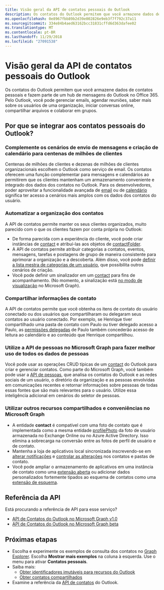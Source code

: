 ```yaml
---
title: Visão geral da API de contatos pessoais do Outlook
description: Os contatos do Outlook permitem que você armazene dados de contatos pessoais e fazem parte de um hub de mensagens do Outlook no Office 365. Pelo Outlook, você pode gerenciar emails, agendar reuniões, saber mais sobre os usuários de uma organização, iniciar conversas online, compartilhar arquivos e colaborar em grupos.
ms.openlocfilehash: 0e8967fbb89b2d39e002826e9eb3f7f792c37a11
ms.sourcegitcommit: 334e84b4aed63162bcc31831cffd6d363dafee02
ms.translationtype: MT
ms.contentlocale: pt-BR
ms.lasthandoff: 11/29/2018
ms.locfileid: "27091538"
---
```

# <a name="outlook-personal-contacts-api-overview"></a>Visão geral da API de contatos pessoais do Outlook

Os contatos do Outlook permitem que você armazene dados de contatos pessoais e fazem parte de um hub de mensagens do Outlook no Office 365. Pelo Outlook, você pode gerenciar emails, agendar reuniões, saber mais sobre os usuários de uma organização, iniciar conversas online, compartilhar arquivos e colaborar em grupos.

## <a name="why-integrate-with-outlook-personal-contacts"></a>Por que se integrar aos contatos pessoais do Outlook?

### <a name="complement-messaging-and-calendaring-scenarios-for-hundreds-of-millions-of-customers"></a>Complemente os cenários de envio de mensagens e criação de calendário para centenas de milhões de clientes

Centenas de milhões de clientes e dezenas de milhões de clientes organizacionais escolhem o Outlook como serviço de email. Os contatos oferecem uma função complementar para mensagens e calendários ao permitirem que os clientes mantenham um armazenamento conveniente e integrado dos dados dos contatos no Outlook. Para os desenvolvedores, poder aproveitar a funcionalidade avançada de [email](outlook-mail-concept-overview.md) ou de [calendário](outlook-calendar-concept-overview.md) significa ter acesso a cenários mais amplos com os dados dos contatos do usuário.


### <a name="automate-contact-organization"></a>Automatizar a organização dos contatos

A API de contatos permite manter os seus clientes organizados, muito parecido com o que os clientes fazem por conta própria no Outlook:

- De forma parecida com a experiência do cliente, você pode criar instâncias de [contact](/graph/api/resources/contact?view=graph-rest-1.0) e atribuí-las aos objetos de [contactFolder](/graph/api/resources/contactfolder?view=graph-rest-1.0).
- A API de contatos permite atribuir categorias a contatos, eventos, mensagens, tarefas e postagens de grupo de maneira consistente para aprimorar a organização e a descoberta. Além disso, você pode [definir a lista mestra de categorias de um usuário](/graph/api/outlookuser-post-mastercategories?view=graph-rest-1.0), que possibilita outros cenários de criação.
- Você pode definir um sinalizador em um [contact](/graph/api/resources/contact?view=graph-rest-1.0) para fins de acompanhamento. (No momento, a sinalização está [no modo de visualização](versioning-and-support.md#beta-version) no Microsoft Graph).


### <a name="share-contact-information"></a>Compartilhar informações de contato

A API de contatos permite que você obtenha os itens de contato do usuário conectado ou dos usuários que compartilharam ou delegaram seus contatos ao usuário conectado. Por exemplo, se Henrique tiver compartilhado uma pasta de contato com Paulo ou tiver delegado acesso a Paulo, as [permissões delegadas](permissions-reference.md#delegated-permissions-application-permissions-and-effective-permissions) de Paulo também concederão acesso de leitura ao calendário e ao conteúdo que Henrique compartilhou.


### <a name="leverage-people-api-in-microsoft-graph-to-make-better-use-of-all-people-data"></a>Utilize a API de pessoas no Microsoft Graph para fazer melhor uso de todos os dados de pessoas

Você pode usar as operações CRUD típicas de um [contact](/graph/api/resources/contact?view=graph-rest-1.0) do Outlook para criar e gerenciar contatos. Como parte do Microsoft Graph, você também pode usar a [API de pessoas](people-example.md), que analisa os contatos do Outlook e as redes sociais de um usuário, o diretório da organização e as pessoas envolvidas em comunicações recentes e retornar informações sobre pessoas de todas essas fontes que são mais relevantes para o usuário. Utilize essa inteligência adicional em cenários do seletor de pessoas.


### <a name="take-advantage-of-other-shared-features-and-conveniences-in-microsoft-graph"></a>Utilizar outros recursos compartilhados e conveniências no Microsoft Graph

- A entidade **contact** é compatível com uma foto de contato que é implementada como a mesma entidade [profilePhoto](/graph/api/resources/profilephoto?view=graph-rest-1.0) da foto de usuário armazenada no Exchange Online ou no Azure Active Directory. Isso elimina a sobrecarga na conversão entre as fotos de perfil de usuário e de contato.
- Mantenha a loja de aplicativos local sincronizada inscrevendo-se em [alterar notificações](/graph/api/resources/webhooks?view=graph-rest-1.0) e [controlar as alterações](delta-query-overview.md) nos contatos e pastas de contato.
- Você pode ampliar o armazenamento de aplicativos em uma instância de contato como uma [extensão aberta](extensibility-overview.md#open-extensions) ou adicionar dados personalizados fortemente tipados ao esquema de contatos como uma [extensão de esquema](extensibility-overview.md#schema-extensions).

## <a name="api-reference"></a>Referência da API
Está procurando a referência de API para esse serviço?

- [API de Contatos do Outlook no Microsoft Graph v1.0](/graph/api/resources/contact?view=graph-rest-1.0)
- [API de Contatos do Outlook no Microsoft Graph beta](/graph/api/resources/contact?view=graph-rest-beta)

## <a name="next-steps"></a>Próximas etapas

- Escolha e experimente os exemplos de consulta dos contatos no [Graph Explorer](https://developer.microsoft.com/graph/graph-explorer/?request=me%2Fcontacts&version=v1.0). Escolha **Mostrar mais exemplos** na coluna à esquerda. Use o menu para ativar **Contatos pessoais**.
- Saiba mais:
  - [Obter identificadores imutáveis para recursos do Outlook](outlook-immutable-id.md)
  - [Obter contatos compartilhados](outlook-get-shared-contacts-folders.md)
- Examine a referência da [API de contatos](/graph/api/resources/contact?view=graph-rest-1.0) do Outlook.
